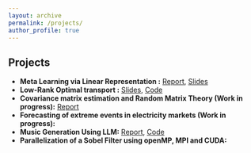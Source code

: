 ```yaml
---
layout: archive
permalink: /projects/
author_profile: true
---
```


## Projects  
- **Meta Learning via Linear Representation :** [Report](https://fegounna.github.io/yessin-moakher/files/meta_learning.pdf), [Slides](https://fegounna.github.io/yessin-moakher/files/meta_learning_slides.pdf)
- **Low-Rank Optimal transport :** [Slides](https://fegounna.github.io/yessin-moakher/files/OT.pdf), [Code](https://github.com/fegounna/POT/tree/low-rank-via-factor-relaxation)
- **Covariance matrix estimation and Random Matrix Theory (Work in progress):** [Report](https://fegounna.github.io/yessin-moakher/files/RMT.pdf)
- **Forecasting of extreme events in electricity markets (Work in progress):**
- **Music Generation Using LLM:**  [Report](https://fegounna.github.io/yessin-moakher/files/PSC_rapport_final.pdf), [Code](https://github.com/fegounna/LLM-Fine-Tuning-for-Music-Generation) 
- **Parallelization of a Sobel Filter using openMP, MPI and CUDA:**   

